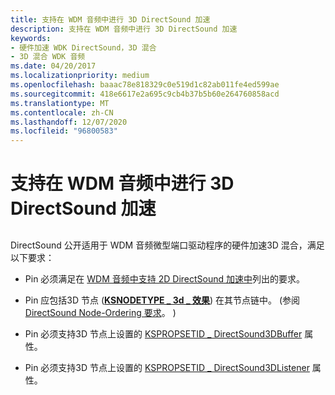 ```yaml
---
title: 支持在 WDM 音频中进行 3D DirectSound 加速
description: 支持在 WDM 音频中进行 3D DirectSound 加速
keywords:
- 硬件加速 WDK DirectSound，3D 混合
- 3D 混合 WDK 音频
ms.date: 04/20/2017
ms.localizationpriority: medium
ms.openlocfilehash: baaac78e818329c0e519d1c82ab011fe4ed599ae
ms.sourcegitcommit: 418e6617e2a695c9cb4b37b5b60e264760858acd
ms.translationtype: MT
ms.contentlocale: zh-CN
ms.lasthandoff: 12/07/2020
ms.locfileid: "96800583"
---
```

# <a name="supporting-3d-directsound-acceleration-in-wdm-audio"></a>支持在 WDM 音频中进行 3D DirectSound 加速


## <span id="supporting_3d_directsound_acceleration_in_wdm_audio"></span><span id="SUPPORTING_3D_DIRECTSOUND_ACCELERATION_IN_WDM_AUDIO"></span>


DirectSound 公开适用于 WDM 音频微型端口驱动程序的硬件加速3D 混合，满足以下要求：

-   Pin 必须满足在 [WDM 音频中支持 2D DirectSound 加速中](supporting-2d-directsound-acceleration-in-wdm-audio.md)列出的要求。

-   Pin 应包括3D 节点 ([**KSNODETYPE \_ 3d \_ 效果**](./ksnodetype-3d-effects.md)) 在其节点链中。  (参阅 [DirectSound Node-Ordering 要求](directsound-node-ordering-requirements.md)。 ) 

-   Pin 必须支持3D 节点上设置的 [KSPROPSETID \_ DirectSound3DBuffer](./kspropsetid-directsound3dbuffer.md) 属性。

-   Pin 必须支持3D 节点上设置的 [KSPROPSETID \_ DirectSound3DListener](./kspropsetid-directsound3dlistener.md) 属性。

 

